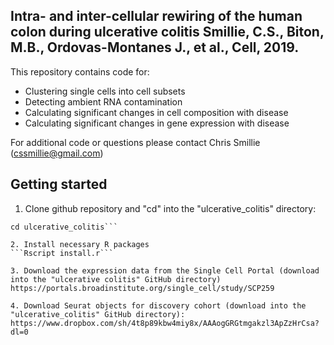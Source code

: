 Intra- and inter-cellular rewiring of the human colon during ulcerative colitis
Smillie, C.S., Biton, M.B., Ordovas-Montanes J., et al., Cell, 2019.
-------------------------------------------------------------------------------

This repository contains code for:
- Clustering single cells into cell subsets
- Detecting ambient RNA contamination
- Calculating significant changes in cell composition with disease
- Calculating significant changes in gene expression with disease

For additional code or questions please contact Chris Smillie (cssmillie@gmail.com)

## Getting started

1. Clone github repository and "cd" into the "ulcerative_colitis" directory:
```git clone https://github.com/cssmillie/ulcerative_colitis.git
cd ulcerative_colitis```

2. Install necessary R packages
```Rscript install.r```

3. Download the expression data from the Single Cell Portal (download into the "ulcerative colitis" GitHub directory)
https://portals.broadinstitute.org/single_cell/study/SCP259

4. Download Seurat objects for discovery cohort (download into the "ulcerative_colitis" GitHub directory):
https://www.dropbox.com/sh/4t8p89kbw4miy8x/AAAogGRGtmgakzl3ApZzHrCsa?dl=0
